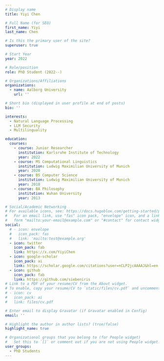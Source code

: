 ```yaml
---
# Display name
title: Yiyi Chen

# Full Name (for SEO)
first_name: Yiyi
last_name: Chen

# Is this the primary user of the site?
superuser: true

# Start Year
year: 2022

# Role/position
role: PhD Student (2022--)

# Organizations/Affiliations
organizations:
  - name: Aalborg University
    url: ''

# Short bio (displayed in user profile at end of posts)
bio: ''

interests:
  - Natural Language Processing
  - LLM Security
  - Multilinguality

education:
  courses:
    - course: Junior Researcher
      institution: Karlsruhe Institute of Technology
      year: 2022
    - course: MS Computational Linguistics
      institution: Ludwig Maximilian University of Munich
      year: 2020
    - course: BS Computer Science
      institution: Ludwig Maximilian University of Munich
      year: 2018
    - course: BA Philosophy
      institution: Wuhan University
      year: 2013

# Social/Academic Networking
# For available icons, see: https://docs.hugoblox.com/getting-started/page-builder/#icons
#   For an email link, use "fas" icon pack, "envelope" icon, and a link in the
#   form "mailto:your-email@example.com" or "#contact" for contact widget.
social:
  # - icon: envelope
  #   icon_pack: fas
  #   link: 'mailto:test@example.org'
  - icon: twitter
    icon_pack: fab
    link: https://x.com/YiyiChen
  - icon: google-scholar
    icon_pack: ai
    link: https://scholar.google.com/citations?user=nCLP2jcAAAAJ&hl=en
  - icon: github
    icon_pack: fab
    link: https://github.com/siebeniris
# Link to a PDF of your resume/CV from the About widget.
# To enable, copy your resume/CV to `static/files/cv.pdf` and uncomment the lines below.
# - icon: cv
#   icon_pack: ai
#   link: files/cv.pdf

# Enter email to display Gravatar (if Gravatar enabled in Config)
email: ''

# Highlight the author in author lists? (true/false)
highlight_name: true

# Organizational groups that you belong to (for People widget)
#   Set this to `[]` or comment out if you are not using People widget.
user_groups:
  - PhD Students
---
```



